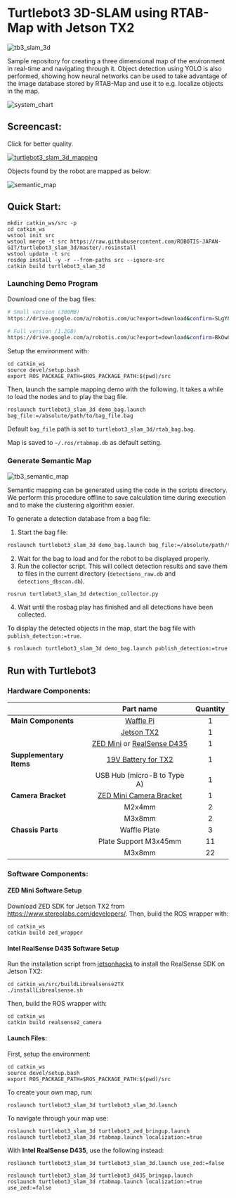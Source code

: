 # Turtlebot3 3D-SLAM using RTAB-Map with Jetson TX2

![tb3_slam_3d](https://user-images.githubusercontent.com/20625381/43825668-4e781b04-9b30-11e8-828e-3c572ff79b26.jpg)

Sample repository for creating a three dimensional map of the environment in real-time and navigating through it.
Object detection using YOLO is also performed, showing how neural networks can be used to take advantage of the image database stored by RTAB-Map and use it to e.g. localize objects in the map.

![system_chart](https://user-images.githubusercontent.com/20625381/45400779-10728100-b63d-11e8-8b66-60c1c3080269.png)

## Screencast:

Click for better quality.

[![turtlebot3_slam_3d_mapping](https://user-images.githubusercontent.com/20625381/49206744-58ac6e80-f3f6-11e8-895b-23a05ec03512.gif)](https://drive.google.com/open?id=11fpvLkPqPS2xIGGCNxgHxWuRkkYeu7e-)

Objects found by the robot are mapped as below:

![semantic_map](https://user-images.githubusercontent.com/20625381/49587668-e57f9b00-f9a7-11e8-8414-81462b6e2e36.png)

## Quick Start:

```
mkdir catkin_ws/src -p
cd catkin_ws
wstool init src
wstool merge -t src https://raw.githubusercontent.com/ROBOTIS-JAPAN-GIT/turtlebot3_slam_3d/master/.rosinstall
wstool update -t src
rosdep install -y -r --from-paths src --ignore-src
catkin build turtlebot3_slam_3d
```


### Launching Demo Program

Download one of the bag files:
```sh
# Small version (300MB)
https://drive.google.com/a/robotis.com/uc?export=download&confirm=SLgY&id=1sfMhQV5ipJm0ghrvQ8HpOw2tTr179aiP

# Full version (1.2GB)
https://drive.google.com/a/robotis.com/uc?export=download&confirm=BkOw&id=1BUQdcuxshEC-W6O9Jkel6sUP9-FxkLca
```

Setup the environment with:
```
cd catkin_ws
source devel/setup.bash
export ROS_PACKAGE_PATH=$ROS_PACKAGE_PATH:$(pwd)/src
```

Then, launch the sample mapping demo with the following. It takes a while to load the nodes and to play the bag file.
```
roslaunch turtlebot3_slam_3d demo_bag.launch bag_file:=/absolute/path/to/bag_file.bag
```

Default `bag_file` path is set to `turtlebot3_slam_3d/rtab_bag.bag`.

Map is saved to `~/.ros/rtabmap.db` as default setting.

### Generate Semantic Map
![tb3_semantic_map](https://user-images.githubusercontent.com/20625381/160585807-d0411ffc-470c-43ec-be6c-65ce42b422eb.png)

Semantic mapping can be generated using the code in the scripts directory.
We perform this procedure offline to save calculation time during execution and to make the clustering algorithm easier.

To generate a detection database from a bag file:
1. Start the bag file:
```bash
roslaunch turtlebot3_slam_3d demo_bag.launch bag_file:=/absolute/path/to/bag_file.bag
```
2. Wait for the bag to load and for the robot to be displayed properly.
3. Run the collector script. This will collect detection results and save them to files in the current directory (`detections_raw.db` and `detections_dbscan.db`).

```bash
rosrun turtlebot3_slam_3d detection_collector.py 
```
4. Wait until the rosbag play has finished and all detections have been collected.

To display the detected objects in the map, start the bag file with `publish_detection:=true`.

```bash
$ roslaunch turtlebot3_slam_3d demo_bag.launch publish_detection:=true detection_db:=/absolute/path/to/detections_dbscan.db
```

## Run with Turtlebot3

### Hardware Components:

| | Part name | Quantity |
|:---|:---:|:---:|
| **Main Components** | [Waffle Pi](http://www.robotis.us/turtlebot-3-waffle-pi/) | 1 |
| | [Jetson TX2](https://developer.nvidia.com/embedded/buy/jetson-tx2-devkit) | 1 |
| | [ZED Mini](https://www.stereolabs.com/zed-mini/) or [RealSense D435](https://simplecore.intel.com/realsensehub/wp-content/uploads/sites/63/D435_Series_ProductBrief_010718.pdf) | 1 |
| **Supplementary Items** | [19V Battery for TX2](https://direct.sanwa.co.jp/contents/torisetsu/700-BTL017BK_m.pdf) | 1 |
| | USB Hub (micro-B to Type A) | 1 |
| **Camera Bracket** | [ZED Mini Camera Bracket](https://github.com/ROBOTIS-JAPAN-GIT/turtlebot3_slam_3d/blob/master/meshes/waffle_deep_zed_mini_stand.stl) | 1 |
| | M2x4mm | 2 |
| | M3x8mm | 2 |
| **Chassis Parts** | Waffle Plate | 3 |
| | Plate Support M3x45mm | 11 |
| | M3x8mm | 22 |

### Software Components:

#### ZED Mini Software Setup
Download ZED SDK for Jetson TX2 from https://www.stereolabs.com/developers/.
Then, build the ROS wrapper with:
```
cd catkin_ws
catkin build zed_wrapper
```

#### Intel RealSense D435 Software Setup
Run the installation script from [jetsonhacks](https://github.com/jetsonhacks/buildLibrealsense2TX) to install the RealSense SDK on Jetson TX2:
```
cd catkin_ws/src/buildLibrealsense2TX
./installLibrealsense.sh 
```
Then, build the ROS wrapper with:
```
cd catkin_ws
catkin build realsense2_camera
```

#### Launch Files:

First, setup the environment:
```
cd catkin_ws
source devel/setup.bash
export ROS_PACKAGE_PATH=$ROS_PACKAGE_PATH:$(pwd)/src
```

To create your own map, run:
```
roslaunch turtlebot3_slam_3d turtlebot3_slam_3d.launch
```

To navigate through your map use:
```
roslaunch turtlebot3_slam_3d turtlebot3_zed_bringup.launch
roslaunch turtlebot3_slam_3d rtabmap.launch localization:=true
```

With **Intel RealSense D435**, use the following instead:
```
roslaunch turtlebot3_slam_3d turtlebot3_slam_3d.launch use_zed:=false
```
```
roslaunch turtlebot3_slam_3d turtlebot3_d435_bringup.launch
roslaunch turtlebot3_slam_3d rtabmap.launch localization:=true use_zed:=false
```

